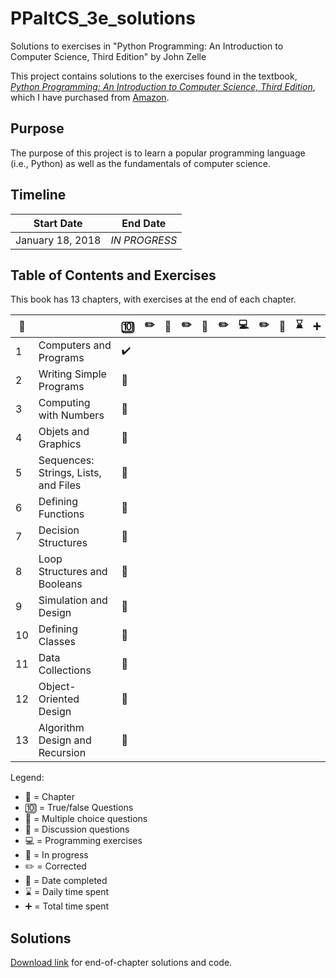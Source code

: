 # PPaItCS_3e_solutions
Solutions to exercises in "Python Programming: An Introduction to Computer Science, Third Edition" by John Zelle

This project contains solutions to the exercises found in the textbook, [*Python Programming: An Introduction to Computer Science, Third Edition*](https://fbeedle.com/our-books/23-python-programming-an-introduction-to-computer-science-3rd-ed-9781590282755.html), which I have purchased from [Amazon](https://www.amazon.com/Python-Programming-Introduction-Computer-Science/dp/1590282752/ref=sr_1_2?ie=UTF8&qid=1516294885&sr=8-2&keywords=python+programming+third+edition).

## Purpose

The purpose of this project is to learn a popular programming language (i.e., Python) as well as the fundamentals of computer science.

## Timeline

|Start Date|End Date|
|----------------|--------------|
|January 18, 2018|*IN PROGRESS*|

## Table of Contents and Exercises

This book has 13 chapters, with exercises at the end of each chapter.

|:book:||:keycap_ten:|:pencil2:|:abcd:|:pencil2:|:speech_balloon:|:pencil2:|:computer:|:pencil2:|:date:|:hourglass:|:heavy_plus_sign:|
|------|-----|------------|---------|------|---------|----------------|---------|----------|---------|------|-----------|----------------|
| 1|Computers and Programs|:heavy_check_mark:|
| 2|Writing Simple Programs|:construction:|
| 3|Computing with Numbers|:construction:|
| 4|Objets and Graphics|:construction:|
| 5|Sequences: Strings, Lists, and Files|:construction:|
| 6|Defining Functions|:construction:|
| 7|Decision Structures|:construction:|
| 8|Loop Structures and Booleans|:construction:|
| 9|Simulation and Design|:construction:|
|10|Defining Classes|:construction:|
|11|Data Collections|:construction:|
|12|Object-Oriented Design|:construction:|
|13|Algorithm Design and Recursion|:construction:|

Legend: 
- :book: = Chapter
- :keycap_ten: = True/false Questions
- :abcd: = Multiple choice questions
- :speech_balloon: = Discussion questions
- :computer: = Programming exercises
- :construction: = In progress
- :pencil2: = Corrected
- :date: = Date completed
- :hourglass: = Daily time spent
- :heavy_plus_sign: = Total time spent

## Solutions 

[Download link](https://fbeedle.com/our-books/23-python-programming-an-introduction-to-computer-science-3rd-ed-9781590282755.html) for end-of-chapter solutions and code.
